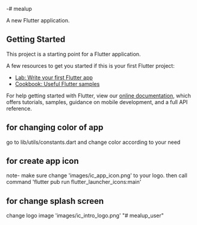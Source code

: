 -# mealup

A new Flutter application.

## Getting Started

This project is a starting point for a Flutter application.

A few resources to get you started if this is your first Flutter project:

- [Lab: Write your first Flutter app](https://flutter.dev/docs/get-started/codelab)
- [Cookbook: Useful Flutter samples](https://flutter.dev/docs/cookbook)

For help getting started with Flutter, view our
[online documentation](https://flutter.dev/docs), which offers tutorials,
samples, guidance on mobile development, and a full API reference.


## for changing color of app 
go to lib/utils/constants.dart and change color  according to your need 
## for create app icon 
note- make sure change 'images/ic_app_icon.png' to your logo. 
then call command  'flutter pub run flutter_launcher_icons:main'
## for change splash screen
change logo image 'images/ic_intro_logo.png'
"# mealup_user" 
